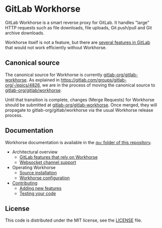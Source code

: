 # GitLab Workhorse

GitLab Workhorse is a smart reverse proxy for GitLab. It handles
"large" HTTP requests such as file downloads, file uploads, Git
push/pull and Git archive downloads.

Workhorse itself is not a feature, but there are [several features in
GitLab](doc/architecture/gitlab_features.md) that would not work efficiently without Workhorse.

## Canonical source

The canonical source for Workhorse is currently
[gitlab-org/gitlab-workhorse](https://gitlab.com/gitlab-org/gitlab-workhorse).
As explained in https://gitlab.com/groups/gitlab-org/-/epics/4826, we
are in the process of moving the canonical source to
[gitlab-org/gitlab/workhorse](https://gitlab.com/gitlab-org/gitlab/tree/master/workhorse).

Until that transition is complete, changes (Merge Requests) for
Workhorse should be submitted at
[gitlab-org/gitlab-workhorse](https://gitlab.com/gitlab-org/gitlab-workhorse).
Once merged, they will propagate to gitlab-org/gitlab/workhorse via
the usual Workhorse release process.

## Documentation

Workhorse documentation is available in the [`doc` folder of this repository](doc/).

* Architectural overview
  * [GitLab features that rely on Workhorse](doc/architecture/gitlab_features.md)
  * [Websocket channel support](doc/architecture/channel.md)
* Operating Workhorse
  * [Source installation](doc/operations/install.md)
  * [Workhorse configuration](doc/operations/configuration.md)
* [Contributing](CONTRIBUTING.md)
  * [Adding new features](doc/development/new_features.md)
  * [Testing your code](doc/development/tests.md)

## License

This code is distributed under the MIT license, see the [LICENSE](LICENSE) file.

